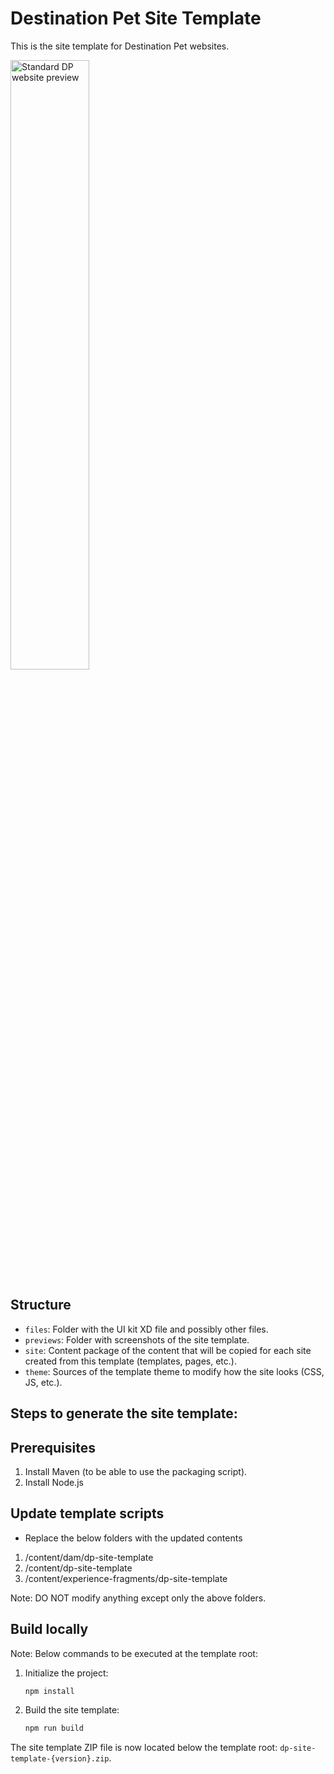 # Destination Pet Site Template

This is the site template for Destination Pet websites.

<img src="previews/DPSiteTemplate.png?raw=true" alt="Standard DP website preview" width="50%">

## Structure

* `files`: Folder with the UI kit XD file and possibly other files.
* `previews`: Folder with screenshots of the site template.
* `site`: Content package of the content that will be copied for each site created from this template (templates, pages, etc.).
* `theme`: Sources of the template theme to modify how the site looks (CSS, JS, etc.).

## Steps to generate the site template:

## Prerequisites
1. Install Maven (to be able to use the packaging script).
2. Install Node.js

## Update template scripts

* Replace the below folders with the updated contents
1. /content/dam/dp-site-template
2. /content/dp-site-template
3. /content/experience-fragments/dp-site-template

Note: DO NOT modify anything except only the above folders.


## Build locally

Note: Below commands to be executed at the template root:

1. Initialize the project:

   ```bash
   npm install
   ```

3. Build the site template:

   ```bash
   npm run build
   ```

The site template ZIP file is now located below the template root: `dp-site-template-{version}.zip`.
